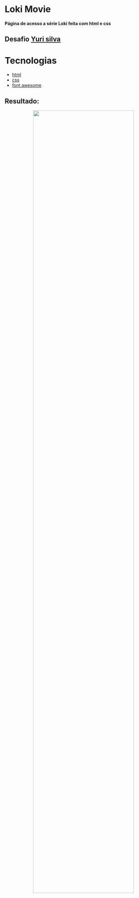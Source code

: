 # Loki Movie
#### Página de acesso a série Loki feita com html e css


## Desafio [Yuri silva](iuricode.com)


# Tecnologias

- [html](https://devdocs.io/html/)
- [css](https://developer.mozilla.org/en-US/docs/Web/CSS)
- [font awesome](https://fontawesome.com/)


## Resultado:

<div align="center" >
  <img src="" width="80%">
</div>
